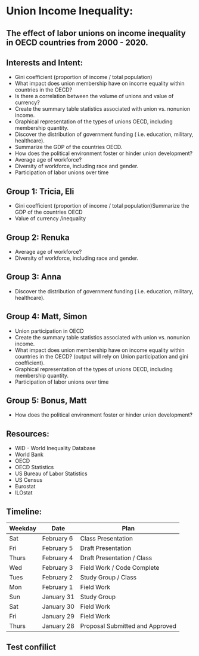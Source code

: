 # Union Income Inequality:

## The effect of labor unions on income inequality in OECD countries from 2000 - 2020.

## Interests and Intent:

- Gini coefficient (proportion of income / total population)
- What impact does union membership have on income equality within countries in the OECD?
- Is there a correlation between the volume of unions and value of currency?
- Create the summary table statistics associated with union vs. nonunion income.
- Graphical representation of the types of unions OECD, including membership quantity.
- Discover the distribution of government funding ( i.e. education, military, healthcare).
- Summarize the GDP of the countries OECD.
- How does the political environment foster or hinder union development?
- Average age of workforce?
- Diversity of workforce, including race and gender.
- Participation of labor unions over time

## Group 1: Tricia, Eli

- Gini coefficient (proportion of income / total population)Summarize the GDP of the countries OECD
- Value of currency /inequality

## Group 2: Renuka

- Average age of workforce?
- Diversity of workforce, including race and gender.

## Group 3: Anna

- Discover the distribution of government funding ( i.e. education, military, healthcare).

## Group 4: Matt, Simon

- Union participation in OECD
- Create the summary table statistics associated with union vs. nonunion income.
- What impact does union membership have on income equality within countries in the OECD? (output will rely on Union participation and gini coefficient).
- Graphical representation of the types of unions OECD, including membership quantity.
- Participation of labor unions over time

## Group 5: Bonus, Matt

- How does the political environment foster or hinder union development?

## Resources:

- WID - World Inequality Database
- World Bank
- OECD
- OECD Statistics
- US Bureau of Labor Statistics
- US Census
- Eurostat
- ILOstat

## Timeline:

| Weekday | Date       | Plan                            |
| ------- | ---------- | ------------------------------- |
| Sat     | February 6 | Class Presentation              |
| Fri     | February 5 | Draft Presentation              |
| Thurs   | February 4 | Draft Presentation / Class      |
| Wed     | February 3 | Field Work / Code Complete      |
| Tues    | February 2 | Study Group / Class             |
| Mon     | February 1 | Field Work                      |
| Sun     | January 31 | Study Group                     |
| Sat     | January 30 | Field Work                      |
| Fri     | January 29 | Field Work                      |
| Thurs   | January 28 | Proposal Submitted and Approved |

## Test confilict
